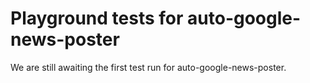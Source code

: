 # Playground tests for auto-google-news-poster
We are still awaiting the first test run for auto-google-news-poster.
